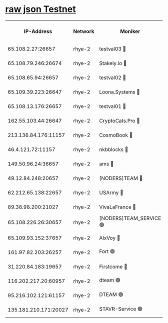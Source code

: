 
[raw json Testnet](https://rpc-check.quickt.stavr.tech/quickt/rpc-quickt-result.json)
=


<table><tr><th>IP-Address</th><th>Network</th><th>Moniker</th><th>Latest Block Height</th><th>Earliest Block Height</th><th>Catching Up</th><th>Tx Index</th><th>Voting Power</th><th>Scan Time</th></tr><tr><td>65.108.2.27:26657</td><td>rhye-2</td><td>testval03 🔴</td><td>500287</td><td>1</td><td>False</td><td>on</td><td>11002050</td><td>2024-01-25T12:07:18.076737865UTC</td></tr><tr><td>65.108.79.246:26674</td><td>rhye-2</td><td>Stakely.io 🔴</td><td>500288</td><td>1</td><td>False</td><td>on</td><td>10010</td><td>2024-01-25T12:07:20.476669419UTC</td></tr><tr><td>65.108.65.94:26657</td><td>rhye-2</td><td>testval02 🔴</td><td>500288</td><td>1</td><td>False</td><td>on</td><td>11002050</td><td>2024-01-25T12:07:23.293803645UTC</td></tr><tr><td>65.109.39.223:26647</td><td>rhye-2</td><td>Loona.Systems 🔴</td><td>500289</td><td>1</td><td>False</td><td>off</td><td>86949</td><td>2024-01-25T12:07:25.979526531UTC</td></tr><tr><td>65.108.13.176:26657</td><td>rhye-2</td><td>testval01 🔴</td><td>500289</td><td>1</td><td>False</td><td>on</td><td>13082010</td><td>2024-01-25T12:07:26.730592871UTC</td></tr><tr><td>162.55.103.44:26647</td><td>rhye-2</td><td>CryptoCats.Pro 🔴</td><td>500295</td><td>1</td><td>False</td><td>off</td><td>9999</td><td>2024-01-25T12:07:59.060949823UTC</td></tr><tr><td>213.136.84.176:11157</td><td>rhye-2</td><td>CosmoBook 🔴</td><td>500293</td><td>65301</td><td>False</td><td>off</td><td>1528057</td><td>2024-01-25T12:07:52.668863330UTC</td></tr><tr><td>46.4.121.72:11157</td><td>rhye-2</td><td>nkbblocks 🔴</td><td>500286</td><td>70101</td><td>False</td><td>off</td><td>81491</td><td>2024-01-25T12:07:09.957492887UTC</td></tr><tr><td>149.50.96.24:36657</td><td>rhye-2</td><td>ams 🔴</td><td>500292</td><td>133501</td><td>False</td><td>on</td><td>10786</td><td>2024-01-25T12:07:42.102788251UTC</td></tr><tr><td>49.12.84.248:20657</td><td>rhye-2</td><td>[NODERS]TEAM 🔴</td><td>500291</td><td>146001</td><td>False</td><td>on</td><td>59690</td><td>2024-01-25T12:07:39.677629570UTC</td></tr><tr><td>62.212.65.138:22657</td><td>rhye-2</td><td>USArmy 🔴</td><td>500287</td><td>198001</td><td>False</td><td>on</td><td>59069</td><td>2024-01-25T12:07:17.211460382UTC</td></tr><tr><td>89.38.98.200:21027</td><td>rhye-2</td><td>VivaLaFrance 🔴</td><td>500286</td><td>220501</td><td>False</td><td>off</td><td>10000</td><td>2024-01-25T12:07:12.447114622UTC</td></tr><tr><td>65.108.226.26:30657</td><td>rhye-2</td><td>[NODERS]TEAM_SERVICE 🟢</td><td>500289</td><td>241501</td><td>False</td><td>on</td><td>0</td><td>2024-01-25T12:07:26.371929128UTC</td></tr><tr><td>65.109.93.152:37657</td><td>rhye-2</td><td>AlxVoy 🔴</td><td>500287</td><td>315173</td><td>False</td><td>on</td><td>143351</td><td>2024-01-25T12:07:14.897967392UTC</td></tr><tr><td>161.97.82.203:26257</td><td>rhye-2</td><td>Fort 🟢</td><td>500286</td><td>330438</td><td>False</td><td>on</td><td>0</td><td>2024-01-25T12:07:09.648185237UTC</td></tr><tr><td>31.220.84.183:19657</td><td>rhye-2</td><td>Firstcome 🔴</td><td>500287</td><td>409501</td><td>False</td><td>off</td><td>724902</td><td>2024-01-25T12:07:17.696036867UTC</td></tr><tr><td>116.202.217.20:60957</td><td>rhye-2</td><td>dteam 🟢</td><td>500288</td><td>421794</td><td>False</td><td>on</td><td>0</td><td>2024-01-25T12:07:23.537941956UTC</td></tr><tr><td>95.216.102.121:61157</td><td>rhye-2</td><td>DTEAM 🟢</td><td>500288</td><td>489501</td><td>False</td><td>on</td><td>0</td><td>2024-01-25T12:07:20.846296857UTC</td></tr><tr><td>135.181.210.171:20027</td><td>rhye-2</td><td>STAVR-Service 🟢</td><td>500291</td><td>499501</td><td>False</td><td>on</td><td>0</td><td>2024-01-25T12:07:37.360673348UTC</td></tr></table>